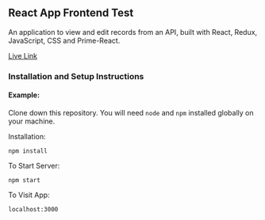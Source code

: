 ## React App Frontend Test
An application to view and edit records from an API, built with React, Redux, JavaScript, CSS and Prime-React.

[Live Link](https://joshua-frontend1.netlify.app/)

### Installation and Setup Instructions
#### Example:
Clone down this repository. You will need `node` and `npm` installed globally on your machine.  

Installation:

`npm install`  

To Start Server:

`npm start`  

To Visit App:

`localhost:3000` 
